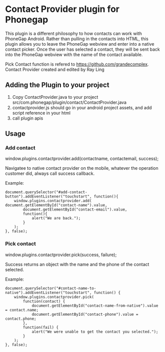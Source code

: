 # Contact Provider plugin for Phonegap #
This plugin is a different philosophy to how contacts can work with PhoneGap Android. Rather than pulling in the contacts into HTML, this plugin allows you to leave the PhoneGap webview and enter into a native contact picker. Once the user has selected a contact, they will be sent back into the PhoneGap webview with the name of the contact available.

Pick Contact function is refered to https://github.com/grandecomplex.
Contact Provider created and edited by Ray Ling

## Adding the Plugin to your project ##

1. Copy ContactProvider.java to your project src/com.phonegap/plugin/contact/ContactProvider.java
2. contactprovider.js should go in your android project assets, and add script reference in your html
3. call plugin apis

## Usage ##

### Add contact ###

window.plugins.contactprovider.add(contactname, contactemail, success);

Navigatee to native contact provider on the mobile, whatever the operation customer did, always call success callback.

Example:

    document.querySelector("#add-contact-button").addEventListener("touchstart", function(){
        window.plugins.contactprovider.add( document.getElementById("contact-name").value,
            document.getElementById("contact-email").value,
            function(){
                alert("We are back.");
            }
        );
    }, false);

### Pick contact ###

window.plugins.contactprovider.pick(success, failure);

Success returns an object with the name and the phone of the contact selected.

Example:

	document.querySelector("#contact-name-to-native").addEventListener("touchstart", function() {
	    window.plugins.contactprovider.pick(
	    	function(contact) {
	    		document.getElementById("contact-name-from-native").value = contact.name;
	    		document.getElementById("contact-phone").value = contact.phone;
	    	},
	    	function(fail) {
	    		alert("We were unable to get the contact you selected.");
	    	}
	    );
    }, false);

